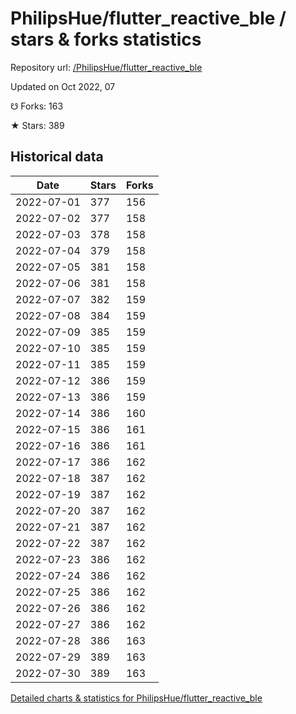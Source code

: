 # PhilipsHue/flutter_reactive_ble / stars & forks statistics

Repository url: [/PhilipsHue/flutter_reactive_ble](https://github.com/PhilipsHue/flutter_reactive_ble)

Updated on Oct 2022, 07

☋ Forks: 163

★ Stars: 389

## Historical data
| Date | Stars | Forks |
|------|-------|-------|
| 2022-07-01 | 377 | 156 | 
| 2022-07-02 | 377 | 158 | 
| 2022-07-03 | 378 | 158 | 
| 2022-07-04 | 379 | 158 | 
| 2022-07-05 | 381 | 158 | 
| 2022-07-06 | 381 | 158 | 
| 2022-07-07 | 382 | 159 | 
| 2022-07-08 | 384 | 159 | 
| 2022-07-09 | 385 | 159 | 
| 2022-07-10 | 385 | 159 | 
| 2022-07-11 | 385 | 159 | 
| 2022-07-12 | 386 | 159 | 
| 2022-07-13 | 386 | 159 | 
| 2022-07-14 | 386 | 160 | 
| 2022-07-15 | 386 | 161 | 
| 2022-07-16 | 386 | 161 | 
| 2022-07-17 | 386 | 162 | 
| 2022-07-18 | 387 | 162 | 
| 2022-07-19 | 387 | 162 | 
| 2022-07-20 | 387 | 162 | 
| 2022-07-21 | 387 | 162 | 
| 2022-07-22 | 387 | 162 | 
| 2022-07-23 | 386 | 162 | 
| 2022-07-24 | 386 | 162 | 
| 2022-07-25 | 386 | 162 | 
| 2022-07-26 | 386 | 162 | 
| 2022-07-27 | 386 | 162 | 
| 2022-07-28 | 386 | 163 | 
| 2022-07-29 | 389 | 163 | 
| 2022-07-30 | 389 | 163 | 


[Detailed charts & statistics for PhilipsHue/flutter_reactive_ble](https://reviewgithub.com/rep/PhilipsHue/flutter_reactive_ble)
